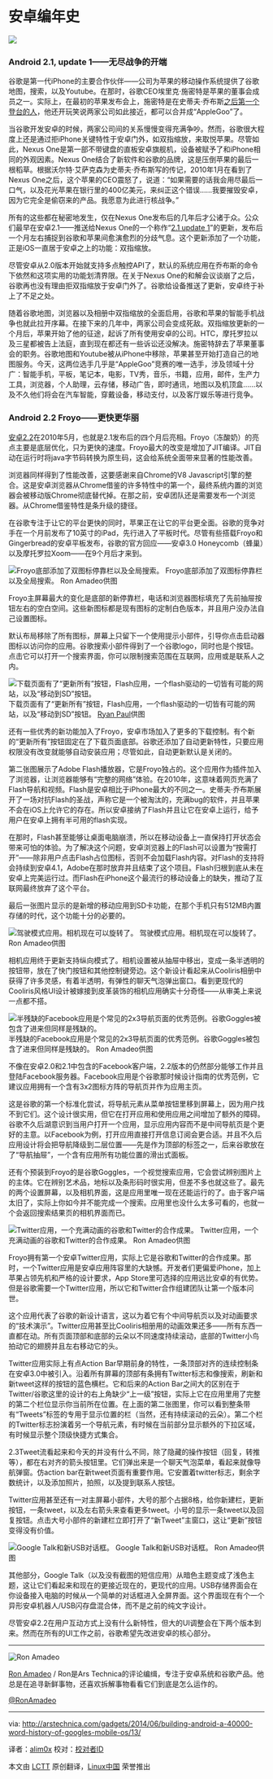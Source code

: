 安卓编年史
================================================================================
![](http://cdn.arstechnica.net/wp-content/uploads/2014/03/ready-fight.png)

### Android 2.1, update 1——无尽战争的开端 ###

谷歌是第一代iPhone的主要合作伙伴——公司为苹果的移动操作系统提供了谷歌地图，搜索，以及Youtube。在那时，谷歌CEO埃里克·施密特是苹果的董事会成员之一。实际上，在最初的苹果发布会上，施密特是在史蒂夫·乔布斯[之后第一个登台的人][1]，他还开玩笑说两家公司如此接近，都可以合并成“AppleGoo”了。

当谷歌开发安卓的时候，两家公司间的关系慢慢变得充满争吵。然而，谷歌很大程度上还是通过拒iPhone关键特性于安卓门外，如双指缩放，来取悦苹果。尽管如此，Nexus One是第一部不带键盘的直板安卓旗舰机，设备被赋予了和iPhone相同的外观因素。Nexus One结合了新软件和谷歌的品牌，这是压倒苹果的最后一根稻草。根据沃尔特·艾萨克森为史蒂夫·乔布斯写的传记，2010年1月在看到了Nexus One之后，这个苹果的CEO震怒了，说道：“如果需要的话我会用尽最后一口气，以及花光苹果在银行里的400亿美元，来纠正这个错误……我要摧毁安卓，因为它完全是偷窃来的产品。我愿意为此进行核战争。”

所有的这些都在秘密地发生，仅在Nexus One发布后的几年后才公诸于众。公众们最早在安卓2.1——推送给Nexus One的一个称作“[2.1 update 1][2]”的更新，发布后一个月左右捕捉到谷歌和苹果间愈演愈烈的分歧气息。这个更新添加了一个功能，正是iOS一直居于安卓之上的功能：双指缩放。

尽管安卓从2.0版本开始就支持多点触控API了，默认的系统应用在乔布斯的命令下依然和这项实用的功能划清界限。在关于Nexus One的和解会议谈崩了之后，谷歌再也没有理由拒双指缩放于安卓门外了。谷歌给设备推送了更新，安卓终于补上了不足之处。

随着谷歌地图，浏览器以及相册中双指缩放的全面启用，谷歌和苹果的智能手机战争也就此拉开序幕。在接下来的几年中，两家公司会变成死敌。双指缩放更新的一个月后，苹果开始了他的征途，起诉了所有使用安卓的公司。HTC，摩托罗拉以及三星都被告上法庭，直到现在都还有一些诉讼还没解决。施密特辞去了苹果董事会的职务。谷歌地图和Youtube被从iPhone中移除，苹果甚至开始打造自己的地图服务。今天，这两位选手几乎是“AppleGoo”竞赛的唯一选手，涉及领域十分广：智能手机，平板，笔记本，电影，TV秀，音乐，书籍，应用，邮件，生产力工具，浏览器，个人助理，云存储，移动广告，即时通讯，地图以及机顶盒……以及不久他们将会在汽车智能，穿戴设备，移动支付，以及客厅娱乐等进行竞争。

### Android 2.2 Froyo——更快更华丽 ###

[安卓2.2][3]在2010年5月，也就是2.1发布后的四个月后亮相。Froyo（冻酸奶）的亮点主要是底层优化，只为更快的速度。Froyo最大的改变是增加了JIT编译。JIT自动在运行时将java字节码转换为原生码，这会给系统全面带来显著的性能改善。

浏览器同样得到了性能改善，这要感谢来自Chrome的V8 Javascript引擎的整合。这是安卓浏览器从Chrome借鉴的许多特性中的第一个，最终系统内置的浏览器会被移动版Chrome彻底替代掉。在那之前，安卓团队还是需要发布一个浏览器。从Chrome借鉴特性是条升级的捷径。

在谷歌专注于让它的平台更快的同时，苹果正在让它的平台更全面。谷歌的竞争对手在一个月前发布了10英寸的iPad，先行进入了平板时代。尽管有些搭载Froyo和Gingerbread的安卓平板发布，谷歌的官方回应——安卓3.0 Honeycomb（蜂巢）以及摩托罗拉Xoom——在9个月后才来到。

![Froyo底部添加了双图标停靠栏以及全局搜索。](http://cdn.arstechnica.net/wp-content/uploads/2014/02/22-2.png)
Froyo底部添加了双图标停靠栏以及全局搜索。
Ron Amadeo供图

Froyo主屏幕最大的变化是底部的新停靠栏，电话和浏览器图标填充了先前抽屉按钮左右的空白空间。这些新图标都是现有图标的定制白色版本，并且用户没办法自己设置图标。

默认布局移除了所有图标，屏幕上只留下一个使用提示小部件，引导你点击启动器图标以访问你的应用。谷歌搜索小部件得到了一个谷歌logo，同时也是个按钮。点击它可以打开一个搜索界面，你可以限制搜索范围在互联网，应用或是联系人之内。

![下载页面有了“更新所有”按钮，Flash应用，一个flash驱动的一切皆有可能的网站，以及“移动到SD”按钮。 ](http://cdn.arstechnica.net/wp-content/uploads/2014/03/small-market-2.jpg)
下载页面有了“更新所有”按钮，Flash应用，一个flash驱动的一切皆有可能的网站，以及“移动到SD”按钮。
[Ryan Paul][4]供图

还有一些优秀的新功能加入了Froyo，安卓市场加入了更多的下载控制。有个新的“更新所有”按钮固定在了下载页面底部。谷歌还添加了自动更新特性，只要应用权限没有改变就能够自动安装应用；尽管如此，自动更新默认是关闭的。

第二张图展示了Adobe Flash播放器，它是Froyo独占的。这个应用作为插件加入了浏览器，让浏览器能够有“完整的网络”体验。在2010年，这意味着网页充满了Flash导航和视频。Flash是安卓相比于iPhone最大的不同之一。史蒂夫·乔布斯展开了一场对抗Flash的圣战，声称它是一个被淘汰的，充满bug的软件，并且苹果不会在iOS上允许它的存在。所以安卓接纳了Flash并且让它在安卓上运行，给予用户在安卓上拥有半可用的flash实现。

在那时，Flash甚至能够让桌面电脑崩溃，所以在移动设备上一直保持打开状态会带来可怕的体验。为了解决这个问题，安卓浏览器上的Flash可以设置为“按需打开”——除非用户点击Flash占位图标，否则不会加载Flash内容。对Flash的支持将会持续到安卓4.1，Adobe在那时放弃并且结束了这个项目。Flash归根到底从未在安卓上完美运行过。而Flash在iPhone这个最流行的移动设备上的缺失，推动了互联网最终放弃了这个平台。

最后一张图片显示的是新增的移动应用到SD卡功能，在那个手机只有512MB内置存储的时代，这个功能十分的必要的。

![驾驶模式应用。相机现在可以旋转了。](http://cdn.arstechnica.net/wp-content/uploads/2014/02/22carcam-2.png)
驾驶模式应用。相机现在可以旋转了。
Ron Amadeo供图

相机应用终于更新支持纵向模式了。相机设置被从抽屉中移出，变成一条半透明的按钮带，放在了快门按钮和其他控制键旁边。这个新设计看起来从Cooliris相册中获得了许多灵感，有着半透明，有弹性的聊天气泡弹出窗口。看到更现代的Cooliris风格UI设计被嫁接到皮革装饰的相机应用确实十分奇怪——从审美上来说一点都不搭。

![半残缺的Facebook应用是个常见的2x3导航页面的优秀范例。谷歌Goggles被包含了进来但同样是残缺的。](http://cdn.arstechnica.net/wp-content/uploads/2014/02/facebook.png)
半残缺的Facebook应用是个常见的2x3导航页面的优秀范例。谷歌Goggles被包含了进来但同样是残缺的。
Ron Amadeo供图

不像在安卓2.0和2.1中包含的Facebook客户端，2.2版本的仍然部分能够工作并且登陆Facebook服务器。Facebook应用是个谷歌那时候设计指南的优秀范例，它建议应用拥有一个含有3x2图标方阵的导航页并作为应用主页。

这是谷歌的第一个标准化尝试，将导航元素从菜单按钮里移到屏幕上，因为用户找不到它们。这个设计很实用，但它在打开应用和使用应用之间增加了额外的障碍。谷歌不久后湖意识到当用户打开一个应用，显示应用内容而不是中间导航页是个更好的主意。以Facebook为例，打开应用直接打开信息订阅会更合适。并且不久后应用设计将会把导航降级到二层位置——先是作为顶部的标签之一，后来谷歌放在了“导航抽屉”，一个含有应用所有功能位置的滑出式面板。

还有个预装到Froyo的是谷歌Goggles，一个视觉搜索应用，它会尝试辨别图片上的主体。它在辨别艺术品，地标以及条形码时很实用，但差不多也就这些了。最先的两个设置屏幕，以及相机界面，这是应用里唯一现在还能运行的了。由于客户端太旧了，实际上你如今并不能完成一个搜索。应用里也没什么太多可看的，也就一个会返回搜索结果页的相机界面而已。

![Twitter应用，一个充满动画的谷歌和Twitter的合作成果。](http://cdn.arstechnica.net/wp-content/uploads/2014/02/twitters-2.png)
Twitter应用，一个充满动画的谷歌和Twitter的合作成果。
Ron Amadeo供图

Froyo拥有第一个安卓Twitter应用，实际上它是谷歌和Twitter的合作成果。那时，一个Twitter应用是安卓应用阵容里的大缺憾。开发者们更偏爱iPhone，加上苹果占领先机和严格的设计要求，App Store里可选择的应用远比安卓的有优势。但是谷歌需要一个Twitter应用，所以它和Twitter合作组建团队让第一个版本问世。

这个应用代表了谷歌的新设计语言，这以为着它有个中间导航页以及对动画要求的“技术演示”。Twitter应用甚至比Cooliris相册用的动画效果还多——所有东西一直都在动。所有页面顶部和底部的云朵以不同速度持续滚动，底部的Twitter小鸟拍动它的翅膀并且左右移动它的头。

Twitter应用实际上有点Action Bar早期前身的特性，一条顶部对齐的连续控制条在安卓3.0中被引入。沿着所有屏幕的顶部有条拥有Twitter标志和像搜索，刷新和新tweet这样的按钮的蓝色横栏。它和后来的Action Bar之间大的区别在于Twitter/谷歌这里的设计的右上角缺少“上一级”按钮，实际上它在应用里用了完整的第二个栏位显示你当前所在位置。在上面的第二张图里，你可以看到整条带有“Tweets”标签的专用于显示位置的栏（当然，还有持续滚动的云朵）。第二个栏的Twitter标志扮演着另一个导航元素，有时候在当前部分显示额外的下拉区域，有时候显示整个顶级快捷方式集合。

2.3Tweet流看起来和今天的并没有什么不同，除了隐藏的操作按钮（回复，转推等），都在右对齐的箭头按钮里。它们弹出来是一个聊天气泡菜单，看起来就像导航弹窗。仿action bar在新tweet页面有重要作用。它安置着twitter标志，剩余字数统计，以及添加照片，拍照，以及提到联系人按钮。

Twitter应用甚至还有一对主屏幕小部件，大号的那个占据8格，给你新建栏，更新按钮，一条tweet，以及左右箭头来查看更多tweet。小号的显示一条tweet以及回复按钮。点击大号小部件的新建栏立即打开了“新Tweet”主窗口，这让“更新”按钮变得没有价值。

![Google Talk和新USB对话框。](http://cdn.arstechnica.net/wp-content/uploads/2014/02/talkusb.png)
Google Talk和新USB对话框。
Ron Amadeo供图

其他部分，Google Talk（以及没有截图的短信应用）从暗色主题变成了浅色主题，这让它们看起来和现在的更接近现在的，更现代的应用。USB存储界面会在你设备接入电脑的时候从一个简单的对话框进入全屏界面。这个界面现在有个一个异形安卓机器人/USB闪存盘混合体，而不是之前的纯文字设计。

尽管安卓2.2在用户互动方式上没有什么新特性，但大的UI调整会在下两个版本到来。然而在所有的UI工作之前，谷歌希望先改进安卓的核心部分。

----------

![Ron Amadeo](http://cdn.arstechnica.net/wp-content//uploads/authors/ron-amadeo-sq.jpg)

[Ron Amadeo][a] / Ron是Ars Technica的评论编缉，专注于安卓系统和谷歌产品。他总是在追寻新鲜事物，还喜欢拆解事物看看它们到底是怎么运作的。

[@RonAmadeo][t]

--------------------------------------------------------------------------------

via: http://arstechnica.com/gadgets/2014/06/building-android-a-40000-word-history-of-googles-mobile-os/13/

译者：[alim0x](https://github.com/alim0x) 校对：[校对者ID](https://github.com/校对者ID)

本文由 [LCTT](https://github.com/LCTT/TranslateProject) 原创翻译，[Linux中国](http://linux.cn/) 荣誉推出

[1]:http://www.youtube.com/watch?v=9hUIxyE2Ns8#t=3016
[2]:http://arstechnica.com/gadgets/2010/02/googles-nexus-one-gets-multitouch/
[3]:http://arstechnica.com/information-technology/2010/07/android-22-froyo/
[4]:http://arstechnica.com/information-technology/2010/07/android-22-froyo/
[a]:http://arstechnica.com/author/ronamadeo
[t]:https://twitter.com/RonAmadeo
